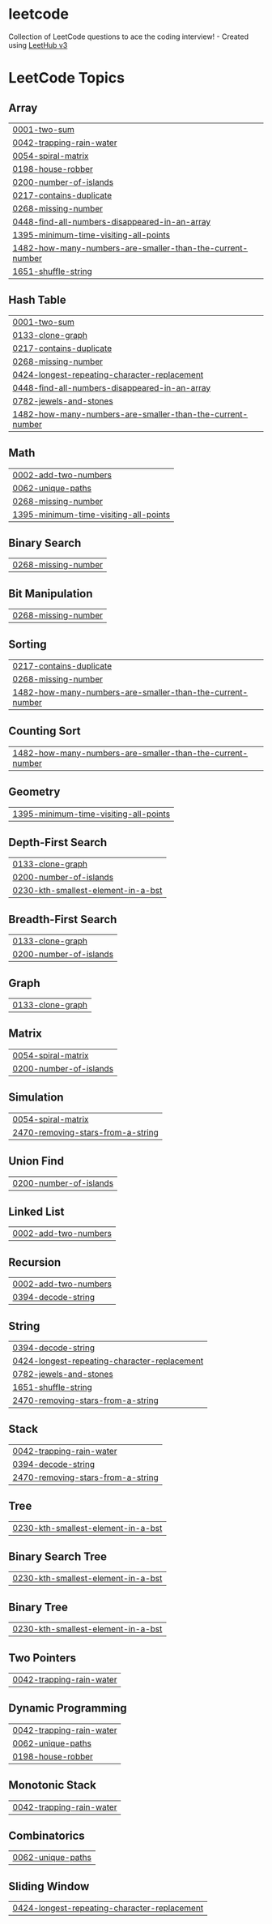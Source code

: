# leetcode
Collection of LeetCode questions to ace the coding interview! - Created using [LeetHub v3](https://github.com/raphaelheinz/LeetHub-3.0)

<!---LeetCode Topics Start-->
# LeetCode Topics
## Array
|  |
| ------- |
| [0001-two-sum](https://github.com/thomasnol/leetcode/tree/master/0001-two-sum) |
| [0042-trapping-rain-water](https://github.com/thomasnol/leetcode/tree/master/0042-trapping-rain-water) |
| [0054-spiral-matrix](https://github.com/thomasnol/leetcode/tree/master/0054-spiral-matrix) |
| [0198-house-robber](https://github.com/thomasnol/leetcode/tree/master/0198-house-robber) |
| [0200-number-of-islands](https://github.com/thomasnol/leetcode/tree/master/0200-number-of-islands) |
| [0217-contains-duplicate](https://github.com/thomasnol/leetcode/tree/master/0217-contains-duplicate) |
| [0268-missing-number](https://github.com/thomasnol/leetcode/tree/master/0268-missing-number) |
| [0448-find-all-numbers-disappeared-in-an-array](https://github.com/thomasnol/leetcode/tree/master/0448-find-all-numbers-disappeared-in-an-array) |
| [1395-minimum-time-visiting-all-points](https://github.com/thomasnol/leetcode/tree/master/1395-minimum-time-visiting-all-points) |
| [1482-how-many-numbers-are-smaller-than-the-current-number](https://github.com/thomasnol/leetcode/tree/master/1482-how-many-numbers-are-smaller-than-the-current-number) |
| [1651-shuffle-string](https://github.com/thomasnol/leetcode/tree/master/1651-shuffle-string) |
## Hash Table
|  |
| ------- |
| [0001-two-sum](https://github.com/thomasnol/leetcode/tree/master/0001-two-sum) |
| [0133-clone-graph](https://github.com/thomasnol/leetcode/tree/master/0133-clone-graph) |
| [0217-contains-duplicate](https://github.com/thomasnol/leetcode/tree/master/0217-contains-duplicate) |
| [0268-missing-number](https://github.com/thomasnol/leetcode/tree/master/0268-missing-number) |
| [0424-longest-repeating-character-replacement](https://github.com/thomasnol/leetcode/tree/master/0424-longest-repeating-character-replacement) |
| [0448-find-all-numbers-disappeared-in-an-array](https://github.com/thomasnol/leetcode/tree/master/0448-find-all-numbers-disappeared-in-an-array) |
| [0782-jewels-and-stones](https://github.com/thomasnol/leetcode/tree/master/0782-jewels-and-stones) |
| [1482-how-many-numbers-are-smaller-than-the-current-number](https://github.com/thomasnol/leetcode/tree/master/1482-how-many-numbers-are-smaller-than-the-current-number) |
## Math
|  |
| ------- |
| [0002-add-two-numbers](https://github.com/thomasnol/leetcode/tree/master/0002-add-two-numbers) |
| [0062-unique-paths](https://github.com/thomasnol/leetcode/tree/master/0062-unique-paths) |
| [0268-missing-number](https://github.com/thomasnol/leetcode/tree/master/0268-missing-number) |
| [1395-minimum-time-visiting-all-points](https://github.com/thomasnol/leetcode/tree/master/1395-minimum-time-visiting-all-points) |
## Binary Search
|  |
| ------- |
| [0268-missing-number](https://github.com/thomasnol/leetcode/tree/master/0268-missing-number) |
## Bit Manipulation
|  |
| ------- |
| [0268-missing-number](https://github.com/thomasnol/leetcode/tree/master/0268-missing-number) |
## Sorting
|  |
| ------- |
| [0217-contains-duplicate](https://github.com/thomasnol/leetcode/tree/master/0217-contains-duplicate) |
| [0268-missing-number](https://github.com/thomasnol/leetcode/tree/master/0268-missing-number) |
| [1482-how-many-numbers-are-smaller-than-the-current-number](https://github.com/thomasnol/leetcode/tree/master/1482-how-many-numbers-are-smaller-than-the-current-number) |
## Counting Sort
|  |
| ------- |
| [1482-how-many-numbers-are-smaller-than-the-current-number](https://github.com/thomasnol/leetcode/tree/master/1482-how-many-numbers-are-smaller-than-the-current-number) |
## Geometry
|  |
| ------- |
| [1395-minimum-time-visiting-all-points](https://github.com/thomasnol/leetcode/tree/master/1395-minimum-time-visiting-all-points) |
## Depth-First Search
|  |
| ------- |
| [0133-clone-graph](https://github.com/thomasnol/leetcode/tree/master/0133-clone-graph) |
| [0200-number-of-islands](https://github.com/thomasnol/leetcode/tree/master/0200-number-of-islands) |
| [0230-kth-smallest-element-in-a-bst](https://github.com/thomasnol/leetcode/tree/master/0230-kth-smallest-element-in-a-bst) |
## Breadth-First Search
|  |
| ------- |
| [0133-clone-graph](https://github.com/thomasnol/leetcode/tree/master/0133-clone-graph) |
| [0200-number-of-islands](https://github.com/thomasnol/leetcode/tree/master/0200-number-of-islands) |
## Graph
|  |
| ------- |
| [0133-clone-graph](https://github.com/thomasnol/leetcode/tree/master/0133-clone-graph) |
## Matrix
|  |
| ------- |
| [0054-spiral-matrix](https://github.com/thomasnol/leetcode/tree/master/0054-spiral-matrix) |
| [0200-number-of-islands](https://github.com/thomasnol/leetcode/tree/master/0200-number-of-islands) |
## Simulation
|  |
| ------- |
| [0054-spiral-matrix](https://github.com/thomasnol/leetcode/tree/master/0054-spiral-matrix) |
| [2470-removing-stars-from-a-string](https://github.com/thomasnol/leetcode/tree/master/2470-removing-stars-from-a-string) |
## Union Find
|  |
| ------- |
| [0200-number-of-islands](https://github.com/thomasnol/leetcode/tree/master/0200-number-of-islands) |
## Linked List
|  |
| ------- |
| [0002-add-two-numbers](https://github.com/thomasnol/leetcode/tree/master/0002-add-two-numbers) |
## Recursion
|  |
| ------- |
| [0002-add-two-numbers](https://github.com/thomasnol/leetcode/tree/master/0002-add-two-numbers) |
| [0394-decode-string](https://github.com/thomasnol/leetcode/tree/master/0394-decode-string) |
## String
|  |
| ------- |
| [0394-decode-string](https://github.com/thomasnol/leetcode/tree/master/0394-decode-string) |
| [0424-longest-repeating-character-replacement](https://github.com/thomasnol/leetcode/tree/master/0424-longest-repeating-character-replacement) |
| [0782-jewels-and-stones](https://github.com/thomasnol/leetcode/tree/master/0782-jewels-and-stones) |
| [1651-shuffle-string](https://github.com/thomasnol/leetcode/tree/master/1651-shuffle-string) |
| [2470-removing-stars-from-a-string](https://github.com/thomasnol/leetcode/tree/master/2470-removing-stars-from-a-string) |
## Stack
|  |
| ------- |
| [0042-trapping-rain-water](https://github.com/thomasnol/leetcode/tree/master/0042-trapping-rain-water) |
| [0394-decode-string](https://github.com/thomasnol/leetcode/tree/master/0394-decode-string) |
| [2470-removing-stars-from-a-string](https://github.com/thomasnol/leetcode/tree/master/2470-removing-stars-from-a-string) |
## Tree
|  |
| ------- |
| [0230-kth-smallest-element-in-a-bst](https://github.com/thomasnol/leetcode/tree/master/0230-kth-smallest-element-in-a-bst) |
## Binary Search Tree
|  |
| ------- |
| [0230-kth-smallest-element-in-a-bst](https://github.com/thomasnol/leetcode/tree/master/0230-kth-smallest-element-in-a-bst) |
## Binary Tree
|  |
| ------- |
| [0230-kth-smallest-element-in-a-bst](https://github.com/thomasnol/leetcode/tree/master/0230-kth-smallest-element-in-a-bst) |
## Two Pointers
|  |
| ------- |
| [0042-trapping-rain-water](https://github.com/thomasnol/leetcode/tree/master/0042-trapping-rain-water) |
## Dynamic Programming
|  |
| ------- |
| [0042-trapping-rain-water](https://github.com/thomasnol/leetcode/tree/master/0042-trapping-rain-water) |
| [0062-unique-paths](https://github.com/thomasnol/leetcode/tree/master/0062-unique-paths) |
| [0198-house-robber](https://github.com/thomasnol/leetcode/tree/master/0198-house-robber) |
## Monotonic Stack
|  |
| ------- |
| [0042-trapping-rain-water](https://github.com/thomasnol/leetcode/tree/master/0042-trapping-rain-water) |
## Combinatorics
|  |
| ------- |
| [0062-unique-paths](https://github.com/thomasnol/leetcode/tree/master/0062-unique-paths) |
## Sliding Window
|  |
| ------- |
| [0424-longest-repeating-character-replacement](https://github.com/thomasnol/leetcode/tree/master/0424-longest-repeating-character-replacement) |
<!---LeetCode Topics End-->